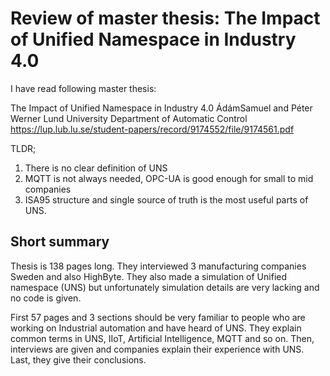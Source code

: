 # Review of master thesis: The Impact of Unified Namespace in Industry 4.0

I have read following master thesis:

The Impact of Unified Namespace in Industry 4.0
ÁdámSamuel and Péter Werner 
Lund University
Department of Automatic Control
https://lup.lub.lu.se/student-papers/record/9174552/file/9174561.pdf


TLDR; 

1. There is no clear definition of UNS
2. MQTT is not always needed, OPC-UA is good enough for small to mid companies
3. ISA95 structure and single source of truth is the most useful parts of UNS.

## Short summary


Thesis is 138 pages long.
They interviewed 3 manufacturing companies Sweden and also HighByte.
They also made a simulation of Unified namespace (UNS) but unfortunately simulation details are very lacking and no code is given.

First 57 pages and 3 sections should be very familiar to people who are working on Industrial automation and have heard of UNS.
They explain common terms in UNS, IIoT, Artificial Intelligence, MQTT and so on.
Then, interviews are given and companies explain their experience with UNS.
Last, they give their conclusions.

